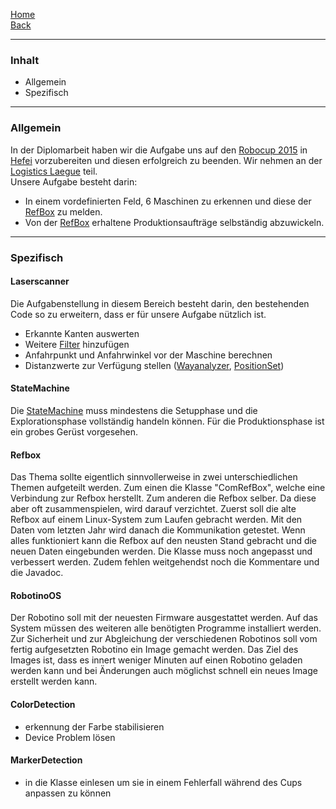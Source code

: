 [Home](home)  
[Back](KonzeptMFTDA)  

----------

### Inhalt ###

- Allgemein
- Spezifisch

----------

### Allgemein ###

In der Diplomarbeit haben wir die Aufgabe uns auf den [Robocup 2015](http://www.robocup2015.org/) in [Hefei](https://www.google.ch/maps/place/Hefei,+Anhui,+China/@31.8555246,117.2862625,11z/data=!3m1!4b1!4m2!3m1!1s0x35cb640ef207cf9d:0xdc151173f2c33299) vorzubereiten und diesen erfolgreich zu beenden.
Wir nehmen an der [Logistics Laegue](http://www.robocup2015.org/show/article/14.html) teil.  
Unsere Aufgabe besteht darin:  
- In einem vordefinierten Feld, 6 Maschinen zu erkennen und diese der [RefBox](WikiSolidus) zu melden.
- Von der [RefBox](WikiSolidus) erhaltene Produktionsaufträge selbständig abzuwickeln.    
 


----------

### Spezifisch ###

#### Laserscanner
Die Aufgabenstellung in diesem Bereich besteht darin, den bestehenden Code so zu erweitern, dass er für unsere Aufgabe nützlich ist.  
- Erkannte Kanten auswerten
- Weitere [Filter](Laserscanner) hinzufügen
- Anfahrpunkt und Anfahrwinkel vor der Maschine berechnen
- Distanzwerte zur Verfügung stellen ([Wayanalyzer](Wayanalyzer), [PositionSet](PositionSet))


#### StateMachine
Die [StateMachine](StateMachine) muss mindestens die Setupphase und die Explorationsphase vollständig handeln können. Für die Produktionsphase ist ein grobes Gerüst vorgesehen.

#### Refbox
Das Thema sollte eigentlich sinnvollerweise in zwei unterschiedlichen Themen aufgeteilt werden. Zum einen die Klasse "ComRefBox", welche eine Verbindung zur Refbox herstellt. Zum anderen die Refbox selber. Da diese aber oft zusammenspielen, wird darauf verzichtet. Zuerst soll die alte Refbox auf einem Linux-System zum Laufen gebracht werden. Mit den Daten vom letzten Jahr wird danach die Kommunikation getestet. Wenn alles funktioniert kann die Refbox auf den neusten Stand gebracht und die neuen Daten eingebunden werden. Die Klasse muss noch angepasst und verbessert werden. Zudem fehlen weitgehendst noch die Kommentare und die Javadoc. 

#### RobotinoOS
Der Robotino soll mit der neuesten Firmware ausgestattet werden. Auf das System müssen des weiteren alle benötigten Programme installiert werden. Zur Sicherheit und zur Abgleichung der verschiedenen Robotinos soll vom fertig aufgesetzten Robotino ein Image gemacht werden. Das Ziel des Images ist, dass es innert weniger Minuten auf einen Robotino geladen werden kann und bei Änderungen auch möglichst schnell ein neues Image erstellt werden kann. 

#### ColorDetection

- erkennung der Farbe stabilisieren  
- Device Problem lösen

#### MarkerDetection

- in die Klasse einlesen um sie in einem Fehlerfall während des Cups anpassen zu können